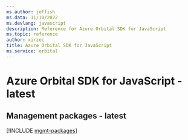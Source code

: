 ```yaml
---
ms.author: jeffish
ms.data: 11/10/2022
ms.devlang: javascript
description: Reference for Azure Orbital SDK for JavaScript
ms.topic: reference
author: xirzec
title: Azure Orbital SDK for JavaScript
ms.service: orbital
---
```

# Azure Orbital SDK for JavaScript - latest

## Management packages - latest
[!INCLUDE [mgmt-packages](orbital-mgmt-index.md)]